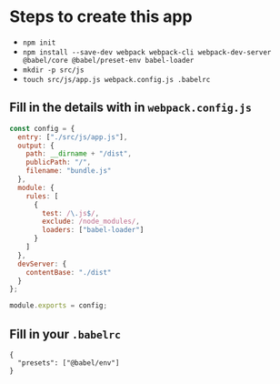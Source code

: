 # Steps to create this app

- `npm init`
- `npm install --save-dev webpack webpack-cli webpack-dev-server @babel/core @babel/preset-env babel-loader`
- `mkdir -p src/js`
- `touch src/js/app.js webpack.config.js .babelrc`

## Fill in the details with in `webpack.config.js`

```js
const config = {
  entry: ["./src/js/app.js"],
  output: {
    path: __dirname + "/dist",
    publicPath: "/",
    filename: "bundle.js"
  },
  module: {
    rules: [
      {
        test: /\.js$/,
        exclude: /node_modules/,
        loaders: ["babel-loader"]
      }
    ]
  },
  devServer: {
    contentBase: "./dist"
  }
};

module.exports = config;
```

## Fill in your `.babelrc`

```raw
{
  "presets": ["@babel/env"]
}
```
